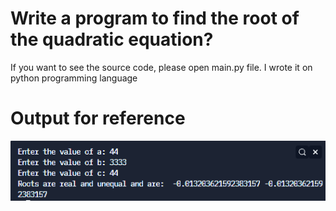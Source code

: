 # Write a program to find the root of the quadratic equation?
If you want to see the source code, please open main.py file. I wrote it on python programming language
# Output for reference

![Plot](https://github.com/chinmayroy/Program-to-find-the-root-of-the-quadratic-equation/blob/master/output-program-to-find-the-root-of-the-quadratic-equation.png)

